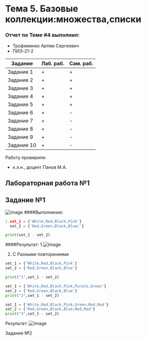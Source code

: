 # Тема 5. Базовые коллекции:множества,списки
### Отчет по Теме #4 выполнил:
- Трофименко Артем Сергеевич
- ПИЭ-21-2

| Задание | Лаб. раб. | Сам. раб. |
| ------ | ------ | ------ |
| Задание 1 | + | + |
| Задание 2 | + | + |
| Задание 3 | + | + |
| Задание 4 | + | + |
| Задание 5 | + | + |
| Задание 6 | + | - |
| Задание 7 | + | - |
| Задание 8 | + | - |
| Задание 9 | + | - |
| Задание 10 | + | - |

Работу проверили:
- к.э.н., доцент Панов М.А.
## Лабораторная работа №1
## Задание №1
![image](https://github.com/CauseLove7/Program-Engineering/assets/145790904/c4c9e35c-3e15-42c8-a33d-06814b0b9667)
####Выполнение:
```python
1.set_1 = {'White,Red,Black,Pink'}
  set_2 = {'Red,Green,Black,Blue/'}

print(set_1 - set_2)
```
####Результат:
1.![image](https://github.com/CauseLove7/Program-Engineering/assets/145790904/766d4b4c-7e70-4356-9950-489b0507bc2b)

2. С Разными повторениями
``` python
set_1 = {'White,Red,Black,Pink'}
set_2 = {'Red,Green,Black,Blue'}

print("1",set_1 - set_2)

set_1 = {'White,Red,Black,Pink,Purple,Green'}
set_2 = {'Red,Green,Black,Blue'}
print("2",set_1 - set_2)

set_1 = {'White,Red,Black,Pink,Green,Red,Red'}
set_2 = {'Red,Green,Black,Blue,Red,Red'}
print("3",set_1 - set_2)
```
Результат:
![image](https://github.com/CauseLove7/Program-Engineering/assets/145790904/a693847e-c3d6-4dc1-8ece-40293af58c42)

Задание №2

